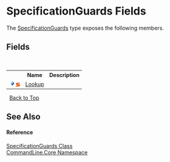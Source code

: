 # SpecificationGuards Fields
 

The <a href="T_CommandLine_Core_SpecificationGuards">SpecificationGuards</a> type exposes the following members.


## Fields
&nbsp;<table><tr><th></th><th>Name</th><th>Description</th></tr><tr><td>![Public field](media/pubfield.gif "Public field")![Static member](media/static.gif "Static member")</td><td><a href="F_CommandLine_Core_SpecificationGuards_Lookup">Lookup</a></td><td /></tr></table>&nbsp;
<a href="#specificationguards-fields">Back to Top</a>

## See Also


#### Reference
<a href="T_CommandLine_Core_SpecificationGuards">SpecificationGuards Class</a><br /><a href="N_CommandLine_Core">CommandLine.Core Namespace</a><br />